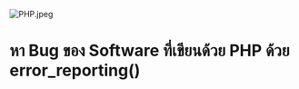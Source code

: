 ![PHP.jpeg](https://peegonggoy.github.io/Code4SecWeek/PicCode4Sec/PHP.jpeg)

# หา Bug ของ Software ที่เขียนด้วย PHP ด้วย error_reporting()
## 
